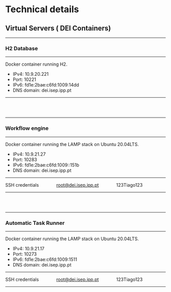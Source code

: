 # Technical details

## Virtual Servers ( DEI Containers)

***
### H2 Database
***
Docker container running H2.

 - IPv4: 10.9.20.221
 - Port: 10221
 - IPv6: fd1e:2bae:c6fd:1009:14dd
 - DNS domain: dei.isep.ipp.pt
***
<br>
<br>

***
### Workflow engine
***
Docker container running the LAMP stack on Ubuntu 20.04LTS.

 - IPv4: 10.9.21.27
 - Port: 10283
 - IPv6: fd1e:2bae:c6fd:1009::151b
 - DNS domain: dei.isep.ipp.pt
***
SSH credentials
&nbsp;&nbsp;&nbsp;&nbsp;&nbsp;&nbsp;&nbsp;&nbsp;&nbsp;&nbsp;&nbsp;&nbsp;
root@dei.isep.ipp.pt
&nbsp;&nbsp;&nbsp;&nbsp;&nbsp;&nbsp;&nbsp;&nbsp;&nbsp;&nbsp;&nbsp;&nbsp;
123Tiago123
***
<br>
<br>

***
### Automatic Task Runner
***
Docker container running the LAMP stack on Ubuntu 20.04LTS.

 - IPv4: 10.9.21.17
 - Port: 10273
 - IPv6: fd1e:2bae:c6fd:1009:1511
 - DNS domain: dei.isep.ipp.pt
***
SSH credentials
&nbsp;&nbsp;&nbsp;&nbsp;&nbsp;&nbsp;&nbsp;&nbsp;&nbsp;&nbsp;&nbsp;&nbsp;
root@dei.isep.ipp.pt 
&nbsp;&nbsp;&nbsp;&nbsp;&nbsp;&nbsp;&nbsp;&nbsp;&nbsp;&nbsp;&nbsp;&nbsp;
123Tiago123
***